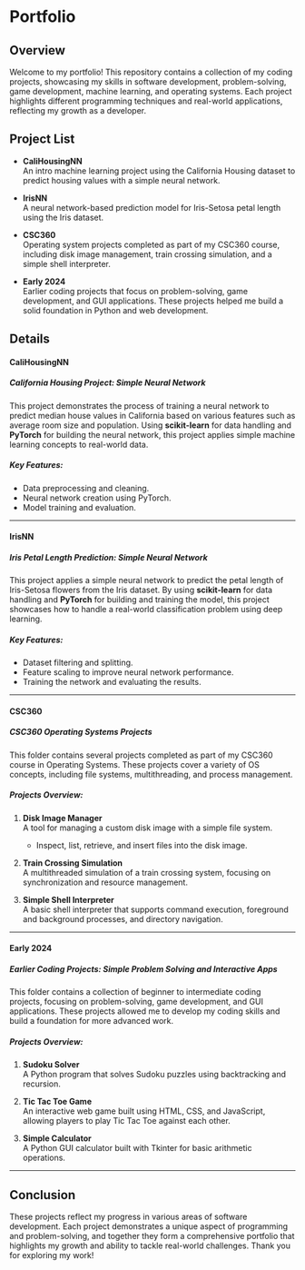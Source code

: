 # Portfolio

## Overview

Welcome to my portfolio! This repository contains a collection of my coding projects, showcasing my skills in software development, problem-solving, game development, machine learning, and operating systems. Each project highlights different programming techniques and real-world applications, reflecting my growth as a developer.

## Project List

- **CaliHousingNN**  
  An intro machine learning project using the California Housing dataset to predict housing values with a simple neural network.

- **IrisNN**  
  A neural network-based prediction model for Iris-Setosa petal length using the Iris dataset.

- **CSC360**  
  Operating system projects completed as part of my CSC360 course, including disk image management, train crossing simulation, and a simple shell interpreter.

- **Early 2024**  
  Earlier coding projects that focus on problem-solving, game development, and GUI applications. These projects helped me build a solid foundation in Python and web development.

## Details

#### CaliHousingNN

##### **California Housing Project: Simple Neural Network**

This project demonstrates the process of training a neural network to predict median house values in California based on various features such as average room size and population. Using **scikit-learn** for data handling and **PyTorch** for building the neural network, this project applies simple machine learning concepts to real-world data.

##### Key Features:
- Data preprocessing and cleaning.
- Neural network creation using PyTorch.
- Model training and evaluation.

---

#### IrisNN

##### **Iris Petal Length Prediction: Simple Neural Network**

This project applies a simple neural network to predict the petal length of Iris-Setosa flowers from the Iris dataset. By using **scikit-learn** for data handling and **PyTorch** for building and training the model, this project showcases how to handle a real-world classification problem using deep learning.

##### Key Features:
- Dataset filtering and splitting.
- Feature scaling to improve neural network performance.
- Training the network and evaluating the results.

---

#### CSC360

##### **CSC360 Operating Systems Projects**

This folder contains several projects completed as part of my CSC360 course in Operating Systems. These projects cover a variety of OS concepts, including file systems, multithreading, and process management.

##### Projects Overview:
1. **Disk Image Manager**  
   A tool for managing a custom disk image with a simple file system.
   - Inspect, list, retrieve, and insert files into the disk image.

2. **Train Crossing Simulation**  
   A multithreaded simulation of a train crossing system, focusing on synchronization and resource management.

3. **Simple Shell Interpreter**  
   A basic shell interpreter that supports command execution, foreground and background processes, and directory navigation.

---

#### Early 2024

##### **Earlier Coding Projects: Simple Problem Solving and Interactive Apps**

This folder contains a collection of beginner to intermediate coding projects, focusing on problem-solving, game development, and GUI applications. These projects allowed me to develop my coding skills and build a foundation for more advanced work.

##### Projects Overview:
1. **Sudoku Solver**  
   A Python program that solves Sudoku puzzles using backtracking and recursion.

2. **Tic Tac Toe Game**  
   An interactive web game built using HTML, CSS, and JavaScript, allowing players to play Tic Tac Toe against each other.

3. **Simple Calculator**  
   A Python GUI calculator built with Tkinter for basic arithmetic operations.

---

## Conclusion

These projects reflect my progress in various areas of software development. Each project demonstrates a unique aspect of programming and problem-solving, and together they form a comprehensive portfolio that highlights my growth and ability to tackle real-world challenges. Thank you for exploring my work!
